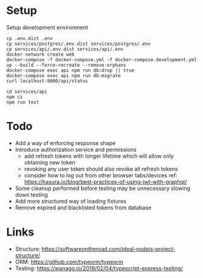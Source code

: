 # Setup

Setup development environment 

```shell script
cp .env.dist .env
cp services/postgres/.env.dist services/postgres/.env
cp services/api/.env.dist services/api/.env
docker network create web
docker-compose -f docker-compose.yml -f docker-compose.development.yml up --build --force-recreate --remove-orphans
docker-compose exec api npm run db:drop || true
docker-compose exec api npm run db:migrate
curl localhost:8000/api/status

cd services/api
npm ci
npm run test
```

# Todo
* Add a way of enforcing response shape
* Introduce authorization service and permissions 
    * add refresh tokens with longer lifetime which will allow only obtaining new token
    * revoking any user token should also revoke all refresh tokens
    * consider how to log out from other browser tabs/devices ref: https://hasura.io/blog/best-practices-of-using-jwt-with-graphql/ 
* Some cleanup performed before testing may be unnecessary slowing down testing
* Add more structured way of loading fixtures
* Remove expired and blacklisted tokens from database 

# Links
* Structure: https://softwareontheroad.com/ideal-nodejs-project-structure/
* ORM: https://github.com/typeorm/typeorm
* Testing: https://wanago.io/2019/02/04/typescript-express-testing/
